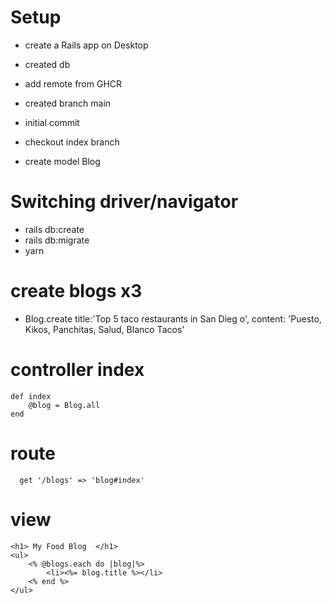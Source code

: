 # Setup

- create a Rails app on Desktop
- created db
- add remote from GHCR
- created branch main
- initial commit
- checkout index branch

- create model Blog

# Switching driver/navigator
- rails db:create
- rails db:migrate
- yarn
# create blogs x3
-  Blog.create title:'Top 5 taco restaurants in San Dieg
o', content: 'Puesto, Kikos, Panchitas, Salud, Blanco Tacos'

# controller index
```
def index
    @blog = Blog.all
end
```
# route
```
  get '/blogs' => 'blog#index'
```
# view
```
<h1> My Food Blog  </h1>
<ul>
    <% @blogs.each do |blog|%>
        <li><%= blog.title %></li>
    <% end %>
</ul>
```